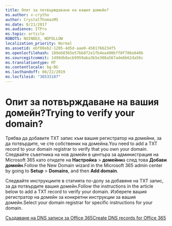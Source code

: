```yaml
---
title: Опит за потвърждаване на вашия домейн?
ms.author: v-crytho
author: CrystalThomasMS
ms.date: 8/21/2017
ms.audience: ITPro
ms.topic: article
ROBOTS: NOINDEX, NOFOLLOW
localization_priority: Normal
ms.assetid: ebf00eb2-1205-4d5d-aae0-4581766234f5
ms.openlocfilehash: 189eb0365e57bb872e1fb4ea400bff0f786e640b
ms.sourcegitcommit: 1d98db8acb9959aba3b5e308a567ade6b62da56c
ms.translationtype: MT
ms.contentlocale: bg-BG
ms.lasthandoff: 08/22/2019
ms.locfileid: "36533187"
---
```

# <a name="trying-to-verify-your-domain"></a><span data-ttu-id="37c35-102">Опит за потвърждаване на вашия домейн?</span><span class="sxs-lookup"><span data-stu-id="37c35-102">Trying to verify your domain?</span></span>

<span data-ttu-id="37c35-103">Трябва да добавите TXT запис към вашия регистратор на домейни, за да потвърдите, че сте собственик на домейна.</span><span class="sxs-lookup"><span data-stu-id="37c35-103">You need to add a TXT record to your domain registrar to verify that you own your domain.</span></span> <span data-ttu-id="37c35-104">Следвайте съветника на нов домейн в центъра за администрация на Microsoft 365 като отидете на **Настройка** \> **домейни**а след това **Добави домейн**.</span><span class="sxs-lookup"><span data-stu-id="37c35-104">Follow the New Domain wizard in the Microsoft 365 admin center by going to **Setup** \> **Domains**, and then **Add domain**.</span></span> 
  
<span data-ttu-id="37c35-105">Следвайте инструкциите в статията по-долу за добавяне на TXT запис, за да потвърдите вашия домейн.</span><span class="sxs-lookup"><span data-stu-id="37c35-105">Follow the instructions in the article below to add a TXT record to verify your domain.</span></span> <span data-ttu-id="37c35-106">Изберете вашия регистратор на домейн за конкретни инструкции за вашия домейн.</span><span class="sxs-lookup"><span data-stu-id="37c35-106">Select your domain registrar for specific instructions for your domain.</span></span>
  
[<span data-ttu-id="37c35-107">Създаване на DNS записи за Office 365</span><span class="sxs-lookup"><span data-stu-id="37c35-107">Create DNS records for Office 365</span></span>](https://support.office.com/article/Create-DNS-records-for-Office-365-when-you-manage-your-DNS-records-B0F3FDCA-8A80-4E8E-9EF3-61E8A2A9AB23.aspx)
  

